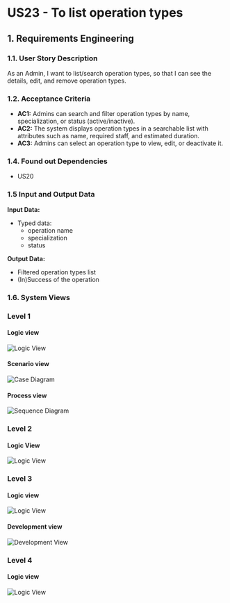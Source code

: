 # US23 - To list operation types


## 1. Requirements Engineering

### 1.1. User Story Description

As an Admin, I want to list/search operation types, so that I can see the details,
edit, and remove operation types.


### 1.2. Acceptance Criteria

* **AC1:** Admins can search and filter operation types by name, specialization, or status
(active/inactive).
* **AC2:** The system displays operation types in a searchable list with attributes such as name, required
staff, and estimated duration.
* **AC3:** Admins can select an operation type to view, edit, or deactivate it.




### 1.4. Found out Dependencies

* US20

### 1.5 Input and Output Data

**Input Data:**

* Typed data:
    * operation name
    * specialization
    * status

**Output Data:**

* Filtered operation types list
* (In)Success of the operation

### 1.6. System Views

### Level 1

#### Logic view

![Logic View](../UC1/views/level1-logic.svg)


#### Scenario view

![Case Diagram](views/case-diagram.svg)

#### Process view

![Sequence Diagram](views/sequence-diagram.svg)

### Level 2

#### Logic View

![Logic View](../UC1/views/logic-view-lvl2.svg)


### Level 3

#### Logic view

![Logic View](../UC1/views/logic-view-lvl3.svg)


#### Development view

![Development View](../UC1/views/dev-view-lvl3.svg)

### Level 4

#### Logic view

![Logic View](../UC1/views/logic-view-lvl4.svg)


